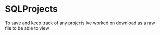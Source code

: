 # SQLProjects
To save and keep track of any projects Ive worked on 
download as a raw file to be able to view
